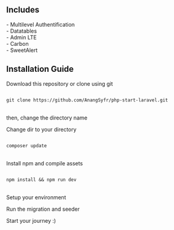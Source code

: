 <h2> Includes </h2>
 - Multilevel Authentification <br>
 - Datatables <br>
 - Admin LTE <br>
 - Carbon <br>
 - SweetAlert <br>

<h2> Installation Guide </h2>
<p> Download this repository or clone using git </p>
<code>
git clone https://github.com/AnangSyfr/php-start-laravel.git
</code>
<br>

<p> then, change the directory name </p>
<p> Change dir to your directory </p>
<code>
composer update
</code>
<br>

<p> Install npm and compile assets </p>
<code>
npm install && npm run dev
</code>
<br>

<p> Setup your environment </p>
<p> Run the migration and seeder </p>
<p> Start your journey :) </p>
